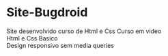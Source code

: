 # Site-Bugdroid<br/>
Site desenvolvido curso de Html e Css Curso em video <br/>
Html e Css Basico<br/>
Design responsivo sem media queries

